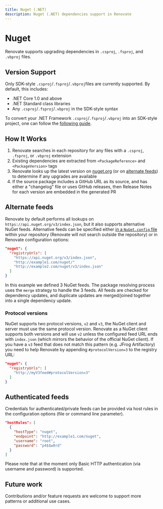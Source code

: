 ```yaml
---
title: Nuget (.NET)
description: Nuget (.NET) dependencies support in Renovate
---
```


# Nuget

Renovate supports upgrading dependencies in `.csproj`, `.fsproj`, and `.vbproj` files.

## Version Support

Only SDK-style `.csproj`/`.fsproj`/`.vbproj`files are currently supported. By default, this includes:

- .NET Core 1.0 and above
- .NET Standard class libraries
- Any `.csproj`/`.fsproj`/`.vbproj` in the SDK-style syntax

To convert your .NET Framework `.csproj`/`.fsproj`/`.vbproj` into an SDK-style project, one can follow the [following guide](https://natemcmaster.com/blog/2017/03/09/vs2015-to-vs2017-upgrade/).

## How It Works

1. Renovate searches in each repository for any files with a `.csproj`, `.fsproj`, or `.vbproj` extension
1. Existing dependencies are extracted from `<PackageReference>` and `<PackageVersion>` tags
1. Renovate looks up the latest version on [nuget.org](https://nuget.org) (or on [alternate feeds](#Alternate%20feeds)) to determine if any upgrades are available
1. If the source package includes a GitHub URL as its source, and has either a "changelog" file or uses GitHub releases, then Release Notes for each version are embedded in the generated PR

## Alternate feeds

Renovate by default performs all lookups on `https://api.nuget.org/v3/index.json`, but it also supports alternative NuGet feeds.
Alternative feeds can be specified either [in a `NuGet.config` file](https://docs.microsoft.com/en-us/nuget/reference/nuget-config-file#package-source-sections) within your repository (Renovate will not search outside the repository) or in Renovate configuration options:

```json
"nuget": {
  "registryUrls": [
    "https://api.nuget.org/v3/index.json",
    "http://example1.com/nuget/"
    "http://example2.com/nuget/v3/index.json"
  ]
}
```

In this example we defined 3 NuGet feeds.
The package resolving process uses the `merge` strategy to handle the 3 feeds.
All feeds are checked for dependency updates, and duplicate updates are merged/joined together into a single dependency update.

### Protocol versions

NuGet supports two protocol versions, `v2` and `v3`, the NuGet client and server must use the same protocol version.
Renovate as a NuGet client supports both versions and will use `v2` unless the configured feed URL ends with `index.json` (which mirrors the behavior of the official NuGet client).
If you have a `v3` feed that does not match this pattern (e.g. JFrog Artifactory) you need to help Renovate by appending `#protocolVersion=3` to the registry URL:

```json
"nuget": {
  "registryUrls": [
    "http://myV3feed#protocolVersion=3"
  ]
}
```

## Authenticated feeds

Credentials for authenticated/private feeds can be provided via host rules in the configuration options (file or command line parameter).

```json
"hostRules": [
  {
    "hostType": "nuget",
    "endpoint": "http://example1.com/nuget",
    "username": "root",
    "password": "p4$$w0rd"
  }
]
```

Please note that at the moment only Basic HTTP authentication (via username and password) is supported.

## Future work

Contributions and/or feature requests are welcome to support more patterns or additional use cases.
